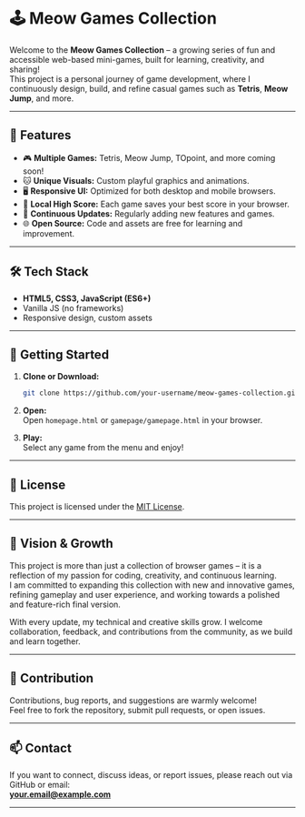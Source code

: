 # 🕹️ Meow Games Collection

Welcome to the **Meow Games Collection** – a growing series of fun and accessible web-based mini-games, built for learning, creativity, and sharing!  
This project is a personal journey of game development, where I continuously design, build, and refine casual games such as **Tetris**, **Meow Jump**, and more.

---

## 🚩 Features

- 🎮 **Multiple Games:** Tetris, Meow Jump, TOpoint, and more coming soon!
- 🐱 **Unique Visuals:** Custom playful graphics and animations.
- 🖥️ **Responsive UI:** Optimized for both desktop and mobile browsers.
- 💾 **Local High Score:** Each game saves your best score in your browser.
- 🚀 **Continuous Updates:** Regularly adding new features and games.
- 🌐 **Open Source:** Code and assets are free for learning and improvement.

---

## 🛠️ Tech Stack

- **HTML5, CSS3, JavaScript (ES6+)**
- Vanilla JS (no frameworks)
- Responsive design, custom assets

---

## 🏁 Getting Started

1. **Clone or Download:**
    ```bash
    git clone https://github.com/your-username/meow-games-collection.git
    ```
2. **Open:**  
   Open `homepage.html` or `gamepage/gamepage.html` in your browser.

3. **Play:**  
   Select any game from the menu and enjoy!

---

## 📝 License

This project is licensed under the [MIT License](LICENSE).

---

## 🌱 Vision & Growth

This project is more than just a collection of browser games – it is a reflection of my passion for coding, creativity, and continuous learning.  
I am committed to expanding this collection with new and innovative games, refining gameplay and user experience, and working towards a polished and feature-rich final version.

With every update, my technical and creative skills grow. I welcome collaboration, feedback, and contributions from the community, as we build and learn together.

---

## 🤝 Contribution

Contributions, bug reports, and suggestions are warmly welcome!  
Feel free to fork the repository, submit pull requests, or open issues.

---

## 📫 Contact

If you want to connect, discuss ideas, or report issues, please reach out via GitHub or email:  
**your.email@example.com**

---

